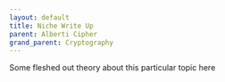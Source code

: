 ```yaml
---
layout: default
title: Niche Write Up
parent: Alberti Cipher
grand_parent: Cryptography
---
```


Some fleshed out theory about this particular topic here